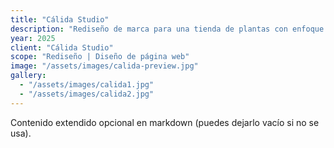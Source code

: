 ```yaml
---
title: "Cálida Studio"
description: "Rediseño de marca para una tienda de plantas con enfoque natural y estético. Una identidad moderna que refleja calidez, conexión con la naturaleza y un estilo de vida consciente."
year: 2025
client: "Cálida Studio"
scope: "Rediseño | Diseño de página web"
image: "/assets/images/calida-preview.jpg"
gallery:
  - "/assets/images/calida1.jpg"
  - "/assets/images/calida2.jpg"
---
```

Contenido extendido opcional en markdown (puedes dejarlo vacío si no se usa).
